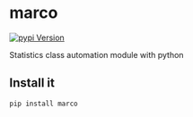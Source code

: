 # marco

[![pypi Version](https://img.shields.io/pypi/v/marco?label=version&logo=pypi&labelColor=22272E&color=blue)](https://pypi.org/project/marco/)

Statistics class automation module with python

## Install it

```bash
pip install marco
```
